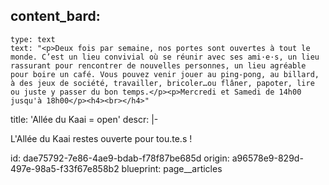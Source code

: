content_bard:
  -
    type: text
    text: "<p>Deux fois par semaine, nos portes sont ouvertes à tout le monde. C’est un lieu convivial où se réunir avec ses ami·e·s, un lieu rassurant pour rencontrer de nouvelles personnes, un lieu agréable pour boire un café. Vous pouvez venir jouer au ping-pong, au billard, à des jeux de société, travailler, bricoler…ou flâner, papoter, lire ou juste y passer du bon temps.</p><p>Mercredi et Samedi de 14h00 jusqu'à 18h00</p><h4><br></h4>"
title: 'Allée du Kaai = open'
descr: |-
  <p>L'Allée du Kaai restes ouverte pour tou.te.s !
  </p>
id: dae75792-7e86-4ae9-bdab-f78f87be685d
origin: a96578e9-829d-497e-98a5-f33f67e858b2
blueprint: page__articles
